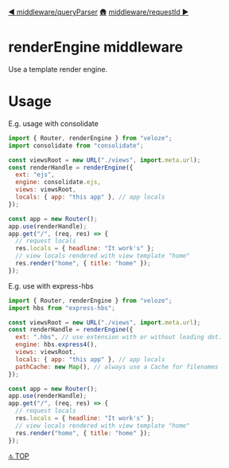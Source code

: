 [◀︎ middleware/queryParser](../middleware/queryParser.md)
[🛖](../index.md)
[middleware/requestId ▶](../middleware/requestId.md)

# renderEngine middleware

Use a template render engine.

# Usage

E.g. usage with consolidate

```js
import { Router, renderEngine } from "veloze";
import consolidate from "consolidate";

const viewsRoot = new URL("./views", import.meta.url);
const renderHandle = renderEngine({
  ext: "ejs",
  engine: consolidate.ejs,
  views: viewsRoot,
  locals: { app: "this app" }, // app locals
});

const app = new Router();
app.use(renderHandle);
app.get("/", (req, res) => {
  // request locals
  res.locals = { headline: "It work's" };
  // view locals rendered with view template "home"
  res.render("home", { title: "home" });
});
```

E.g. use with express-hbs

```js
import { Router, renderEngine } from "veloze";
import hbs from "express-hbs";

const viewsRoot = new URL("./views", import.meta.url);
const renderHandle = renderEngine({
  ext: ".hbs", // use extension with or without leading dot.
  engine: hbs.express4(),
  views: viewsRoot,
  locals: { app: "this app" }, // app locals
  pathCache: new Map(), // always use a Cache for filenames
});

const app = new Router();
app.use(renderHandle);
app.get("/", (req, res) => {
  // request locals
  res.locals = { headline: "It work's" };
  // view locals rendered with view template "home"
  res.render("home", { title: "home" });
});
```

[🔝 TOP](#top)
